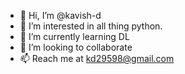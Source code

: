- 👋 Hi, I’m @kavish-d
- 👀 I’m interested in all thing python.
- 🌱 I’m currently learning DL
- 💞️ I’m looking to collaborate 
- 📫 Reach me at kd29598@gmail.com

<!---
kavish-d/kavish-d is a ✨ special ✨ repository because its `README.md` (this file) appears on your GitHub profile.
You can click the Preview link to take a look at your changes.
--->
